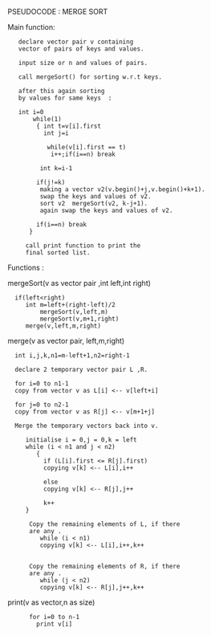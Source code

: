 PSEUDOCODE  :  MERGE SORT

Main function:

       declare vector pair v containing 
	   vector of pairs of keys and values.
      
       input size or n and values of pairs.

       call mergeSort() for sorting w.r.t keys.
      
	   after this again sorting 
	   by values for same keys  : 
	    
	   int i=0
           while(1)
            { int t=v[i].first
              int j=i
			   
               while(v[i].first == t)
                i++;if(i==n) break
          
             int k=i-1

            if(j!=k)
             making a vector v2(v.begin()+j,v.begin()+k+1).
             swap the keys and values of v2.
             sort v2  mergeSort(v2, k-j+1).
             again swap the keys and values of v2.

            if(i==n) break
          }
		 
         call print function to print the 
         final sorted list.
		   
Functions :
		
mergeSort(v as vector pair ,int left,int right)

      if(left<right)
	     int m=left+(right-left)/2
             mergeSort(v,left,m)		 
             mergeSort(v,m+1,right)
		 merge(v,left,m,right)
		 

merge(v as vector pair, left,m,right)
     
	  int i,j,k,n1=m-left+1,n2=right-1
	 
	  declare 2 temporary vector pair L ,R.
	  
	  for i=0 to n1-1
	  copy from vector v as L[i] <-- v[left+i]
	  
	  for j=0 to n2-1
	  copy from vector v as R[j] <-- v[m+1+j]
		
	  Merge the temporary vectors back into v.
		 
         initialise i = 0,j = 0,k = left 
		 while (i < n1 and j < n2) 
            {    
              if (L[i].first <= R[j].first)  
              copying v[k] <-- L[i],i++
        
              else
              copying v[k] <-- R[j],j++ 
            
              k++
	     }
			
	      Copy the remaining elements of L, if there 
          are any .
             while (i < n1)
             copying v[k] <-- L[i],i++,k++ 
    
  
          Copy the remaining elements of R, if there 
          are any .
             while (j < n2) 
             copying v[k] <-- R[j],j++,k++ 
    
	   
print(v as vector,n as size)

          for i=0 to n-1
            print v[i]	
